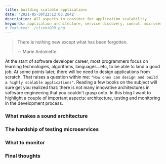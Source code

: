 ```yaml
---
title: building scalable applications 
date: '2021-05-30T22:12:03.284Z'
description: All aspects to consider for application scalability 
keywords: application architecture, service discovery, consul, microservice
# featured: ./clientDDD.png
---
```


>There is nothing new except what has been forgotten.
>
>-- Marie Antoinette

At the start of software developer career, most programmers focus on learning technologies, algorithms, languages...etc, to be able to land a good job. At some points later, there will be need to design applications from scratch. That raises a question within me: `"How ones can design and build a highly scalable applications"`. Reading a few books on the subject will sure get you realized that: there is not many innovative architectures in software engineering that you couldn't grasp onto. In this blog I want to highlight a couple of important aspects: architecture, testing and monitoring in the development process. 

### What makes a sound architecture

### The hardship of testing microservices

### What to monitor

### Final thoughts